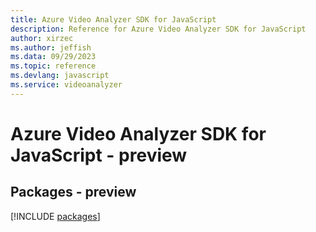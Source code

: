 ```yaml
---
title: Azure Video Analyzer SDK for JavaScript
description: Reference for Azure Video Analyzer SDK for JavaScript
author: xirzec
ms.author: jeffish
ms.data: 09/29/2023
ms.topic: reference
ms.devlang: javascript
ms.service: videoanalyzer
---
```

# Azure Video Analyzer SDK for JavaScript - preview
## Packages - preview
[!INCLUDE [packages](video-analyzer-index.md)]